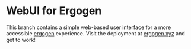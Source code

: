 # WebUI for Ergogen

This branch contains a simple web-based user interface for a more accessible [ergogen](https://github.com/ergogen/ergogen) experience.
Visit the deployment at [ergogen.xyz](https://ergogen.xyz) and get to work!